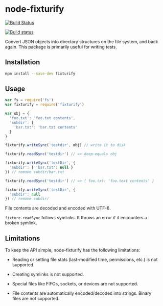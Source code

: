 # node-fixturify

[![Build Status](https://travis-ci.org/joliss/node-fixturify.png?branch=master)](https://travis-ci.org/joliss/node-fixturify)

[![Build status](https://ci.appveyor.com/api/projects/status/6lub3kelxqccc6cb/branch/master?svg=true)](https://ci.appveyor.com/project/embercli/node-fixturify/branch/master)

Convert JSON objects into directory structures on the file system, and back
again. This package is primarily useful for writing tests.

## Installation

```bash
npm install --save-dev fixturify
```

## Usage

```js
var fs = require('fs')
var fixturify = require('fixturify')

var obj = {
  'foo.txt': 'foo.txt contents',
  'subdir': {
    'bar.txt': 'bar.txt contents'
  }
}

fixturify.writeSync('testdir', obj) // write it to disk

fixturify.readSync('testdir') // => deep-equals obj

fixturify.writeSync('testDir', {
  'subdir': { 'bar.txt': null }
}) // remove subdir/bar.txt

fixturify.readSync('testdir') // => { foo.txt: 'foo.text contents' }

fixturify.writeSync('testDir', {
  'subdir': null
}) // remove subdir/

```

File contents are decoded and encoded with UTF-8.

`fixture.readSync` follows symlinks. It throws an error if it encounters a
broken symlink.

## Limitations

To keep the API simple, node-fixturify has the following limitations:

* Reading or setting file stats (last-modified time, permissions, etc.) is
  not supported.

* Creating symlinks is not supported.

* Special files like FIFOs, sockets, or devices are not supported.

* File contents are automatically encoded/decoded into strings. Binary files
  are not supported.
